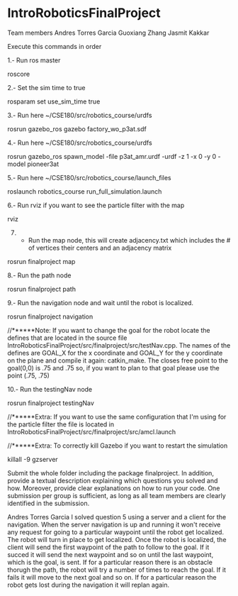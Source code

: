 # IntroRoboticsFinalProject

Team members
Andres Torres Garcia
Guoxiang Zhang
Jasmit Kakkar

Execute this commands in order

1.- Run ros master

roscore

2.- Set the sim time to true

rosparam set use_sim_time true

3.- Run here ~/CSE180/src/robotics_course/urdfs

rosrun gazebo_ros  gazebo factory_wo_p3at.sdf

4.- Run here ~/CSE180/src/robotics_course/urdfs

rosrun gazebo_ros spawn_model -file p3at_amr.urdf -urdf -z 1  -x 0 -y 0 -model pioneer3at

5.- Run here ~/CSE180/src/robotics_course/launch_files

roslaunch robotics_course run_full_simulation.launch

6.- Run rviz if you want to see the particle filter with the map

rviz

7. - Run the map node, this will create adjacency.txt which includes the # of vertices their centers and an adjacency matrix

rosrun finalproject map

8.- Run the path node

rosrun finalproject path

9.- Run the navigation node and wait until the robot is localized.

rosrun finalproject navigation

//******Note: If you want to change the goal for the robot locate the defines that are located in the source file IntroRoboticsFinalProject/src/finalproject/src/testNav.cpp. The names of the defines are GOAL_X for the x coordinate and GOAL_Y for the y coordinate on the plane and compile it again: catkin_make. The closes free point to the goal(0,0) is .75 and .75 so, if you want to plan to that goal please use the point (.75, .75)

10.- Run the testingNav node

rosrun finalproject testingNav

//******Extra: If you want to use the same configuration that I'm using for the particle filter the file is located in IntroRoboticsFinalProject/src/finalproject/src/amcl.launch

//******Extra: To correctly kill Gazebo if you want to restart the simulation

killall -9 gzserver

Submit the whole folder including the package finalproject. In addition, provide a textual description explaining which questions you solved and how. Moreover, provide clear explanations on how to run your code. One submission per group is sufficient, as long as all team members are clearly identified in the submission.

Andres Torres Garcia
I solved question 5 using a server and a client for the navigation. When the server navigation is up and running it won't receive any request for going to a particular waypoint until the robot get localized. The robot will turn in place to get localized. Once the robot is localized, the client will send the first waypoint of the path to follow to the goal. If it succed it will send the next waypoint and so on until the last waypoint, which is the goal, is sent. If for a particular reason there is an obstacle thorugh the path, the robot will try a number of times to reach the goal. If it fails it will move to the next goal and so on. If for a particular reason the robot gets lost during the navigation it will replan again.
